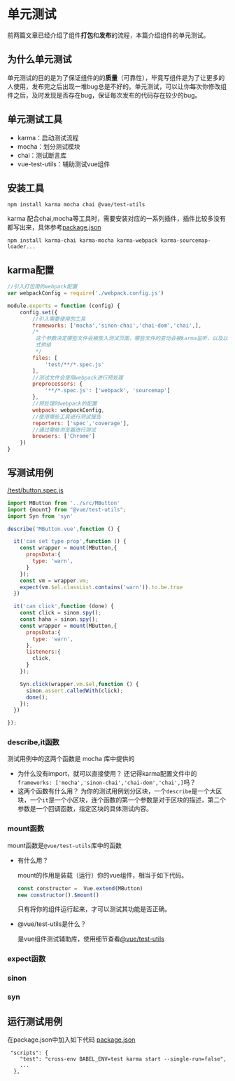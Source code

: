 # 单元测试

前两篇文章已经介绍了组件**打包**和**发布**的流程，本篇介绍组件的单元测试。

## 为什么单元测试

单元测试的目的是为了保证组件的的**质量**（可靠性），毕竟写组件是为了让更多的人使用，发布完之后出现一堆bug总是不好的。单元测试，可以让你每次你修改组件之后，及时发现是否存在bug，保证每次发布的代码存在较少的bug。

## 单元测试工具

- karma：启动测试流程
- mocha：划分测试模块
- chai：测试断言库
- vue-test-utils：辅助测试vue组件

## 安装工具

```
npm install karma mocha chai @vue/test-utils 
```
karma 配合chai,mocha等工具时，需要安装对应的一系列插件，插件比较多没有都写出来，具体参考[package.json](https://github.com/zhuweileo/vue-component-demo/blob/master/package.json)
```
npm install karma-chai karma-mocha karma-webpack karma-sourcemap-loader...
```

## karma配置

```js
//引入打包用的webpack配置
var webpackConfig = require('./webpack.config.js')

module.exports = function (config) {
    config.set({
        //引入需要使用的工具
        frameworks: ['mocha','sinon-chai','chai-dom','chai',],
        /*
         这个参数决定哪些文件会被放入测试页面，哪些文件的变动会被karma监听，以及以服务的形
         式供给
         */
        files: [
            'test/**/*.spec.js'
        ],
		//测试文件会使用webpack进行预处理
        preprocessors: {
            '**/*.spec.js': ['webpack', 'sourcemap']
        },
		//预处理时webpack的配置
        webpack: webpackConfig,
        //使用哪些工具进行测试报告
        reporters: ['spec','coverage'],
		//通过哪些浏览器进行测试
        browsers: ['Chrome']
    })
}
```

## 写测试用例
[/test/button.spec.js](https://github.com/zhuweileo/vue-component-demo/blob/master/test/button.spec.js)

```js
import MButton from '../src/MButton'
import {mount} from "@vue/test-utils";
import Syn from 'syn'

describe('MButton.vue',function () {

  it('can set type prop',function () {
    const wrapper = mount(MButton,{
      propsData:{
        type: 'warn',
      }
    });
    const vm = wrapper.vm;
    expect(vm.$el.classList.contains('warn')).to.be.true
  })

  it('can click',function (done) {
    const click = sinon.spy();
    const haha = sinon.spy();
    const wrapper = mount(MButton,{
      propsData:{
        type: 'warn',
      },
      listeners:{
        click,
      }
    });

    Syn.click(wrapper.vm.$el,function () {
      sinon.assert.calledWith(click);
      done();
    });
  })

});
```
### describe,it函数
测试用例中的这两个函数是 mocha 库中提供的
- 为什么没有import，就可以直接使用？
  还记得karma配置文件中的`frameworks: ['mocha','sinon-chai','chai-dom','chai',]`吗？
- 这两个函数有什么用？
  为你的测试用例划分区块，一个`describe`是一个大区块，一个`it`是一个小区块，连个函数的第一个参数是对于区块的描述，第二个参数是一个回调函数，指定区块的具体测试内容。

### mount函数

mount函数是`@vue/test-utils`库中的函数

- 有什么用？

  mount的作用是装载（运行）你的vue组件，相当于如下代码。

  ```js
  const constructor =  Vue.extend(MButton)
  new constructor().$mount()
  ```

  只有将你的组件运行起来，才可以测试其功能是否正确。

- @vue/test-utils是什么？

  是vue组件测试辅助库，使用细节查看[@vue/test-utils](https://vue-test-utils.vuejs.org/zh/guides/)

### expect函数



### sinon



### syn






## 运行测试用例
在package.json中加入如下代码
[package.json](https://github.com/zhuweileo/vue-component-demo/blob/master/package.json)

```
 "scripts": {
    "test": "cross-env BABEL_ENV=test karma start --single-run=false", 
    ...
  },
```

